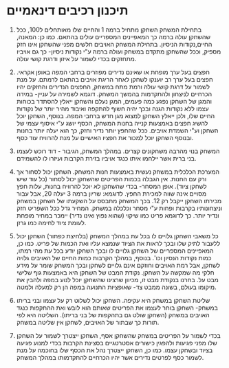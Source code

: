 # תיכנון רכיבים דינאמיים

1. בתחילת המשחק השחקן מתחיל ברמה 1 והחיים שלו מאותחלים ל100, ככל שהשחקן עולה ברמה כך המאפיינים המספריים עולים בהתאם. כמו כן: המאנה, החיים,נקודות הניסיון. בתחילת המשחק האויבים חלשים מפני שהשחקן אינו חזק מספיק, וככל שהשחקן מתקדם במשחק ועולה ברמה ע"י נקודות ניסיון- כך גם אויביו מתחזקים בכדי לשמור על איזון ודרגת קושי עולה.

 2. חפצים בעל ערך מופחת או שאינם נדירים מפוזרים ברחבי המפה באופן אקראי. חפצים בעל ערך רב יוענקו לשחקן לאחר הריגת אויבים בהתאם לרמתם. על מנת לשמור על דרגת קושי עולה ורמת מתח במשחק, החפצים הנדירים והחזקים יהיו הכרחיים לניצחון ולהתקדמות בהמשך המשחק. דוגמא לשמירה על עניין- במידה והמגן של השחקן נפגע כמה פעמים, המגן נעלם והשחקן ייאלץ להסתדר בכוחות עצמו ללא נקודות הגנה ובכך יהיה חשוף להתקפה ואיבוד מהיר יותר של נקודות החיים שלו, ולכן ייאלץ השחקן למצוא מגן חדש ברחבי המפה. בנוסף, השחקן יוכל להשיג חפצים באמצעות קנייה בחנות המשחק, הכסף יושג ע"י איסוף עצמי של השחקן וע"י השמדת אויבים. ככל שהחפץ יותר נדיר וחזק, כך הוא יעלה יותר בחנות ובנוסף השחקן יוכל למכור את חפציו האישיים על מנת להרוויח עוד כסף.

3. המשחק בנוי מהרבה משחקונים קצרים. במהלך המשחק, הגיבור - דוד רוכש לעצמו בני ברית אשר יילחמו איתו כנגד אויביו בזירת הקרבות ועיזרו לו להשמידם.

4. המערכת הכלכלית במשחק נעשית באמצעות חנות המשחק. השחקן יכול לסחור אך ורק עם החנות. אין הגבלה בכמות הפריטים שהשחקן יכול לסחור (כל עוד שיש לשחקן ציוד). אופן המסחר- בכדי שהשחקן לא יוכל להרוויח בחנות, עלות חפץ מסויים אינה שווה למכירת החפץ. לדוגמא: שריון ברמה 3 יעלה 20, אבל עבור מכירתו השחקן ייקבל רק 12. בכך המשחק מתבסס על השקעתו של השחקן במשחק וניצחונותיו בקרבות ופחות ע"י מסחר וכלכלה במשחק. המחיר גדל ככל השפריט חזק ונדיר יותר. כך לדוגמא פריט כמו שיקוי (שהוא נפוץ ואינו נדיר) יימכר במחיר מופחת לעומת ציוד לחימה כמו גרזן.

5. כל משאבי השחקן גלויים לו בכל עת במהלך המשחק (בלחיצת כפתור) השחקן יכול ללעבור לתיק שלו ובכך לראות את הציוד שנמצא עליו ואת הכמות של פריט. כמו כן, המאפיינים המספריים של השחקן גלויים לו ובכך השחקן יודע בכל עת מהי רמתו, כמות נקודות הנסיון וכו'. בנוסף, במהלך הקרבות כמות החיים של האויבים גלויה לשחקן, אבל רמת האויבים וחוזקם אינם גלויים לשחקן ובכך המשחק שומר על מידע חלקי מה שמקשה על השחקן. נקודת המבט של השחקן היא באמצעות גוף שלישי מבט על. בחרנו בנקודת מבט זו, מכיוון שרצינו שהשחקן יוכל לנוע במפה ולהבין את מיקומו בעולם, בשונה ממבט צד- שאופציות התנועה במפה הן רק למעלה ולמטה.

6. שליטת השחקן במשחק היא עקיפה. השחקן יכול לשלוט רק על עצמו ובני בריתו במשחק- השחקן בוחר לעצמו את הפריטים שאותם הוא לובש ואת ההתקפות כנגד האויבים במשחק (השחקן שולט גם בתהקפות של בני בריתו). השליטה היא לפי תורות כך שבתור של האויבים, לשחקן אין שליטה במשחק.

7. בכדי לשמור על הפריטים במשחק שהשחקן אסף, השחקן ייצטרך לשמור על השחקן שלו מפני פגיעות ולהפגין כישורים אסטרטגיים בסצינת הקרבות בכדי למנוע פגיעה בציוד ובשחקן עצמו. כמו כן, השחקן ייצטרך נהל את הכסף שלו בחוכמה על מנת לשמור כסף לפרטים נדירים אשר יהיו הכרחיים להתקדמותו במהלך המשחק.
